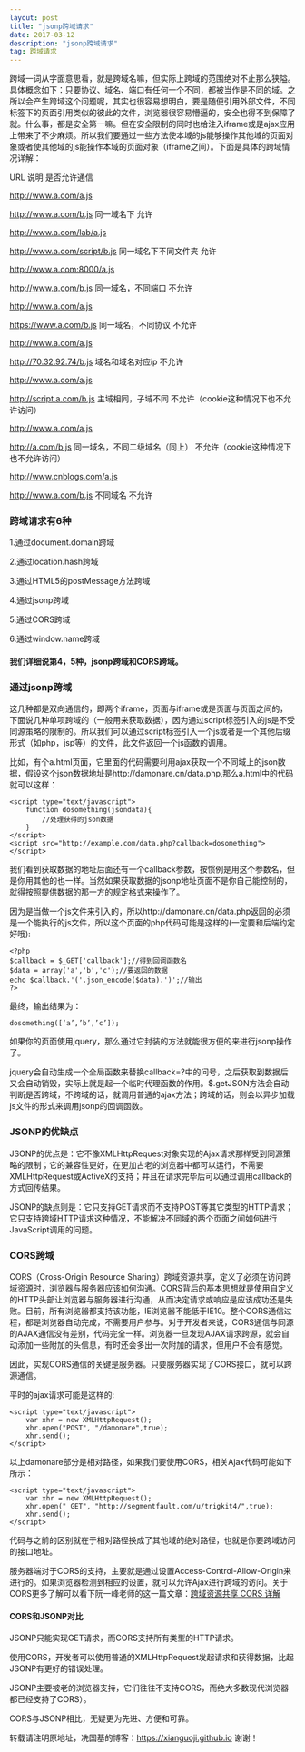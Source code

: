 ```yaml
---
layout: post
title: "jsonp跨域请求"
date: 2017-03-12
description: "jsonp跨域请求"
tag: 跨域请求
---   
```


 跨域一词从字面意思看，就是跨域名嘛，但实际上跨域的范围绝对不止那么狭隘。具体概念如下：只要协议、域名、端口有任何一个不同，都被当作是不同的域。之所以会产生跨域这个问题呢，其实也很容易想明白，要是随便引用外部文件，不同标签下的页面引用类似的彼此的文件，浏览器很容易懵逼的，安全也得不到保障了就。什么事，都是安全第一嘛。但在安全限制的同时也给注入iframe或是ajax应用上带来了不少麻烦。所以我们要通过一些方法使本域的js能够操作其他域的页面对象或者使其他域的js能操作本域的页面对象（iframe之间）。下面是具体的跨域情况详解：

URL                           说明                    是否允许通信

http://www.a.com/a.js

http://www.a.com/b.js         同一域名下               允许

http://www.a.com/lab/a.js

http://www.a.com/script/b.js  同一域名下不同文件夹      允许

http://www.a.com:8000/a.js

http://www.a.com/b.js         同一域名，不同端口        不允许

http://www.a.com/a.js

https://www.a.com/b.js        同一域名，不同协议        不允许

http://www.a.com/a.js

http://70.32.92.74/b.js       域名和域名对应ip         不允许

http://www.a.com/a.js

http://script.a.com/b.js      主域相同，子域不同        不允许（cookie这种情况下也不允许访问）

http://www.a.com/a.js

http://a.com/b.js             同一域名，不同二级域名（同上） 不允许（cookie这种情况下也不允许访问）

http://www.cnblogs.com/a.js

http://www.a.com/b.js         不同域名                  不允许


### 跨域请求有6种

1.通过document.domain跨域

2.通过location.hash跨域

3.通过HTML5的postMessage方法跨域

4.通过jsonp跨域

5.通过CORS跨域

6.通过window.name跨域

#### 我们详细说第4，5种，jsonp跨域和CORS跨域。

### 通过jsonp跨域

这几种都是双向通信的，即两个iframe，页面与iframe或是页面与页面之间的，下面说几种单项跨域的（一般用来获取数据），因为通过script标签引入的js是不受同源策略的限制的。所以我们可以通过script标签引入一个js或者是一个其他后缀形式（如php，jsp等）的文件，此文件返回一个js函数的调用。

比如，有个a.html页面，它里面的代码需要利用ajax获取一个不同域上的json数据，假设这个json数据地址是http://damonare.cn/data.php,那么a.html中的代码就可以这样：

    <script type="text/javascript">
        function dosomething(jsondata){
            //处理获得的json数据
        }
    </script>
    <script src="http://example.com/data.php?callback=dosomething"></script>

我们看到获取数据的地址后面还有一个callback参数，按惯例是用这个参数名，但是你用其他的也一样。当然如果获取数据的jsonp地址页面不是你自己能控制的，就得按照提供数据的那一方的规定格式来操作了。

因为是当做一个js文件来引入的，所以http://damonare.cn/data.php返回的必须是一个能执行的js文件，所以这个页面的php代码可能是这样的(一定要和后端约定好哦):

    <?php
    $callback = $_GET['callback'];//得到回调函数名
    $data = array('a','b','c');//要返回的数据
    echo $callback.'('.json_encode($data).')';//输出
    ?>

最终，输出结果为：

    dosomething([‘a’,’b’,’c’]);

如果你的页面使用jquery，那么通过它封装的方法就能很方便的来进行jsonp操作了。

   <script type="text/javascript">
       $.getJSON('http://example.com/data.php?callback=?,function(jsondata)'){
           //处理获得的json数据
       });
   </script>

jquery会自动生成一个全局函数来替换callback=?中的问号，之后获取到数据后又会自动销毁，实际上就是起一个临时代理函数的作用。$.getJSON方法会自动判断是否跨域，不跨域的话，就调用普通的ajax方法；跨域的话，则会以异步加载js文件的形式来调用jsonp的回调函数。

### JSONP的优缺点
JSONP的优点是：它不像XMLHttpRequest对象实现的Ajax请求那样受到同源策略的限制；它的兼容性更好，在更加古老的浏览器中都可以运行，不需要XMLHttpRequest或ActiveX的支持；并且在请求完毕后可以通过调用callback的方式回传结果。

JSONP的缺点则是：它只支持GET请求而不支持POST等其它类型的HTTP请求；它只支持跨域HTTP请求这种情况，不能解决不同域的两个页面之间如何进行JavaScript调用的问题。

### CORS跨域

CORS（Cross-Origin Resource Sharing）跨域资源共享，定义了必须在访问跨域资源时，浏览器与服务器应该如何沟通。CORS背后的基本思想就是使用自定义的HTTP头部让浏览器与服务器进行沟通，从而决定请求或响应是应该成功还是失败。目前，所有浏览器都支持该功能，IE浏览器不能低于IE10。整个CORS通信过程，都是浏览器自动完成，不需要用户参与。对于开发者来说，CORS通信与同源的AJAX通信没有差别，代码完全一样。浏览器一旦发现AJAX请求跨源，就会自动添加一些附加的头信息，有时还会多出一次附加的请求，但用户不会有感觉。

因此，实现CORS通信的关键是服务器。只要服务器实现了CORS接口，就可以跨源通信。

平时的ajax请求可能是这样的:

    <script type="text/javascript">
        var xhr = new XMLHttpRequest();
        xhr.open("POST", "/damonare",true);
        xhr.send();
    </script>

以上damonare部分是相对路径，如果我们要使用CORS，相关Ajax代码可能如下所示：

    <script type="text/javascript">
        var xhr = new XMLHttpRequest();
        xhr.open("￼GET", "http://segmentfault.com/u/trigkit4/",true);
        xhr.send();
    </script>

代码与之前的区别就在于相对路径换成了其他域的绝对路径，也就是你要跨域访问的接口地址。

服务器端对于CORS的支持，主要就是通过设置Access-Control-Allow-Origin来进行的。如果浏览器检测到相应的设置，就可以允许Ajax进行跨域的访问。关于CORS更多了解可以看下阮一峰老师的这一篇文章：[跨域资源共享 CORS 详解](http://www.ruanyifeng.com/blog/2016/04/cors.html)

#### CORS和JSONP对比

JSONP只能实现GET请求，而CORS支持所有类型的HTTP请求。

使用CORS，开发者可以使用普通的XMLHttpRequest发起请求和获得数据，比起JSONP有更好的错误处理。

JSONP主要被老的浏览器支持，它们往往不支持CORS，而绝大多数现代浏览器都已经支持了CORS）。

CORS与JSONP相比，无疑更为先进、方便和可靠。

转载请注明原地址，冼国基的博客：https://xianguoji.github.io 谢谢！
